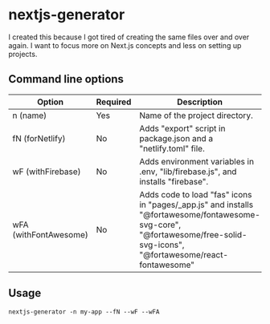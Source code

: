 # nextjs-generator

I created this because I got tired of creating the same files over and over again. I want to focus more on Next.js concepts and less on setting up projects.

## Command line options

| Option                | Required | Description                                                                                                                                                               |
| --------------------- | -------- | ------------------------------------------------------------------------------------------------------------------------------------------------------------------------- |
| n (name)              | Yes      | Name of the project directory.                                                                                                                                            |
| fN (forNetlify)       | No       | Adds "export" script in package.json and a "netlify.toml" file.                                                                                                           |
| wF (withFirebase)     | No       | Adds environment variables in .env, "lib/firebase.js", and installs "firebase".                                                                                           |
| wFA (withFontAwesome) | No       | Adds code to load "fas" icons in "pages/\_app.js" and installs "@fortawesome/fontawesome-svg-core", "@fortawesome/free-solid-svg-icons", "@fortawesome/react-fontawesome" |

## Usage

```
nextjs-generator -n my-app --fN --wF --wFA
```
